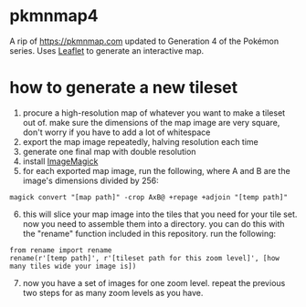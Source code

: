 # pkmnmap4
A rip of <https://pkmnmap.com> updated to Generation 4 of the Pokémon series. Uses [Leaflet](https://leafletjs.com/) to generate an interactive map.

# how to generate a new tileset
1. procure a high-resolution map of whatever you want to make a tileset out of. make sure the dimensions of the map image are very square, don't worry if you have to add a lot of whitespace
1. export the map image repeatedly, halving resolution each time
1. generate one final map with double resolution
1. install [ImageMagick](https://imagemagick.org/index.php)
1. for each exported map image, run the following, where A and B are the image's dimensions divided by 256:
```
magick convert "[map path]" -crop AxB@ +repage +adjoin "[temp path]"
```
6. this will slice your map image into the tiles that you need for your tile set. now you need to assemble them into a directory. you can do this with the "rename" function included in this repository. run the following:
```
from rename import rename
rename(r'[temp path]', r'[tileset path for this zoom level]', [how many tiles wide your image is])
```
7. now you have a set of images for one zoom level. repeat the previous two steps for as many zoom levels as you have.
